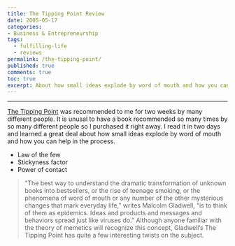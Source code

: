 ```yaml
---
title: The Tipping Point Review
date: 2005-05-17
categories:
- Business & Entrepreneurship
tags:
  - fulfilling-life
  - reviews
permalink: /the-tipping-point/
published: true
comments: true
toc: true
excerpt: About how small ideas explode by word of mouth and how you can help in the process
---
```

---
[The Tipping Point](https://amzn.to/3S83vWa) was recommended to me for two weeks by many different people. It is unusal to have a book recommended so many times by so many different people so I purchased it right away. I read it in two days and learned a great deal about how small ideas explode by word of mouth and how you can help in the process.

- Law of the few
- Stickyness factor
- Power of contact

<blockquote>"The best way to understand the dramatic transformation of unknown books into bestsellers, or the rise of teenage smoking, or the phenomena of word of mouth or any number of the other mysterious changes that mark everyday life,” writes Malcolm Gladwell, “is to think of them as epidemics. Ideas and products and messages and behaviors spread just like viruses do.” Although anyone familiar with the theory of memetics will recognize this concept, Gladwell’s The Tipping Point has quite a few interesting twists on the subject.</blockquote>
